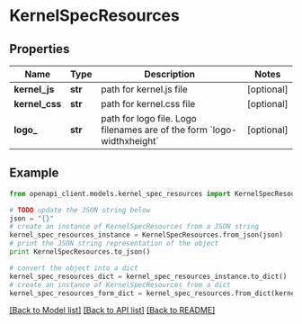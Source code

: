 # KernelSpecResources


## Properties

Name | Type | Description | Notes
------------ | ------------- | ------------- | -------------
**kernel_js** | **str** | path for kernel.js file | [optional] 
**kernel_css** | **str** | path for kernel.css file | [optional] 
**logo_** | **str** | path for logo file.  Logo filenames are of the form &#x60;logo-widthxheight&#x60; | [optional] 

## Example

```python
from openapi_client.models.kernel_spec_resources import KernelSpecResources

# TODO update the JSON string below
json = "{}"
# create an instance of KernelSpecResources from a JSON string
kernel_spec_resources_instance = KernelSpecResources.from_json(json)
# print the JSON string representation of the object
print KernelSpecResources.to_json()

# convert the object into a dict
kernel_spec_resources_dict = kernel_spec_resources_instance.to_dict()
# create an instance of KernelSpecResources from a dict
kernel_spec_resources_form_dict = kernel_spec_resources.from_dict(kernel_spec_resources_dict)
```
[[Back to Model list]](../README.md#documentation-for-models) [[Back to API list]](../README.md#documentation-for-api-endpoints) [[Back to README]](../README.md)


